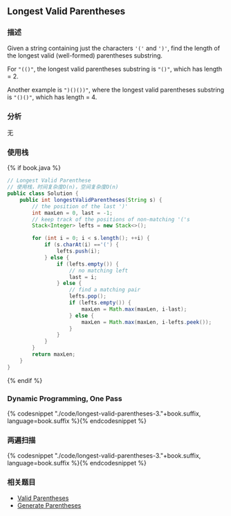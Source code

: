 ## Longest Valid Parentheses


### 描述

Given a string containing just the characters `'('` and `')'`, find the length of the longest valid (well-formed) parentheses substring.

For `"(()"`, the longest valid parentheses substring is `"()"`, which has length = 2.

Another example is `")()())"`, where the longest valid parentheses substring is `"()()"`, which has length = 4.


### 分析

无


### 使用栈

{% if book.java %}
```java
// Longest Valid Parenthese
// 使用栈，时间复杂度O(n)，空间复杂度O(n)
public class Solution {
    public int longestValidParentheses(String s) {
        // the position of the last ')'
        int maxLen = 0, last = -1;
        // keep track of the positions of non-matching '('s
        Stack<Integer> lefts = new Stack<>();

        for (int i = 0; i < s.length(); ++i) {
            if (s.charAt(i) =='(') {
                lefts.push(i);
            } else {
                if (lefts.empty()) {
                    // no matching left
                    last = i;
                } else {
                    // find a matching pair
                    lefts.pop();
                    if (lefts.empty()) {
                        maxLen = Math.max(maxLen, i-last);
                    } else {
                        maxLen = Math.max(maxLen, i-lefts.peek());
                    }
                }
            }
        }
        return maxLen;
    }
}
```
{% endif %}


### Dynamic Programming, One Pass

{% codesnippet "./code/longest-valid-parentheses-3."+book.suffix, language=book.suffix %}{% endcodesnippet %}


### 两遍扫描

{% codesnippet "./code/longest-valid-parentheses-3."+book.suffix, language=book.suffix %}{% endcodesnippet %}


### 相关题目

* [Valid Parentheses](valid-parentheses.md)
* [Generate Parentheses](generate-parentheses.md)
